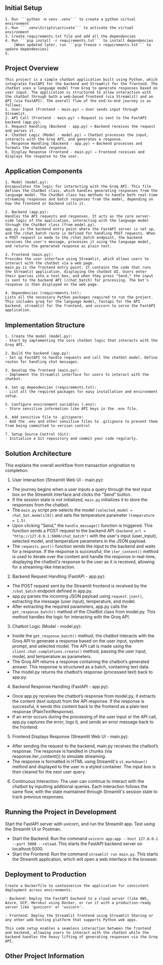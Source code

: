 ## Initial Setup
```
1. Run ```python -m venv .venv``` to create a python virtual environment
2. Run ```.venv\Scripts\activate``` to activate the virtual environment
3. Create requirements.txt file and add all the dependencies
4. Run ```pip install -r requirements.txt``` to install dependencies
    [When updated later, run ```pip freeze > requirements.txt``` to update dependencies]
5. 
```

## Project Overview
```
This project is a simple chatbot application built using Python, which integrates FastAPI for the backend and Streamlit for the frontend. The chatbot uses a language model from Groq to generate responses based on user input. The application is structured to allow interaction with the chatbot through both a web-based frontend (via Streamlit) and an API (via FastAPI). The overall flow of the end-to-end journey is as follows:
1. User Input (Frontend - main.py) → User sends input through Streamlit.
2. API Call (Frontend - main.py) → Request is sent to the FastAPI backend (app.py).
3. Request Handling (Backend - app.py) → Backend receives the request and parses it.
4. Chatbot Logic (Model - model.py) → Chatbot processes the input, interacts with the Groq API, and generates a response.
5. Response Handling (Backend - app.py) → Backend processes and formats the chatbot response.
6. Display Response (Frontend - main.py) → Frontend receives and displays the response to the user.
```

## Application Components
```
1. Model (model.py):
Encapsulates the logic for interacting with the Groq API. This file defines the ChatBot class, which handles generating responses from the language model. The ChatBot class has methods to handle both real-time streaming responses and batch responses from the model, depending on how the frontend or backend calls it.

2. Backend (app.py):
Handles the API requests and responses. It acts as the core server-side logic of the application, interacting with the language model through the ChatBot class (from model.py).
app.py is the backend entry point where the FastAPI server is set up, and the /chat_batch route is defined for handling POST requests. When a POST request is made to the /chat_batch endpoint, the backend receives the user's message, processes it using the language model, and returns the generated response as plain text.

3. Frontend (main.py):
Provides the user interface using Streamlit, which allows users to interact with the chatbot via a web page.
main.py is the frontend entry point. It contains the code that runs the Streamlit application, displaying the chatbot UI. Users enter their queries into a text box, and when they press "Send," the input is sent to the backend API (/chat_batch) for processing. The bot's response is then displayed on the web page.

4. Dependencies (requirements.txt):
Lists all the necessary Python packages required to run the project. This includes groq for the language model, fastapi for the API backend, streamlit for the frontend, and uvicorn to serve the FastAPI application.
```

## Implementation Structure
```
1. Create the model (model.py):
- Start by implementing the core chatbot logic that interacts with the Groq API.

2. Build the backend (app.py):
- Set up FastAPI to handle requests and call the chatbot model. Define routes for handling chat messages.

3. Develop the frontend (main.py):
- Implement the Streamlit interface for users to interact with the chatbot.

4. Set up dependencies (requirements.txt):
- List all the required packages for easy installation and environment setup.

5. Configure environment variables (.env):
- Store sensitive information like API keys in the .env file.

6. Add sensitive file to .gitignore:
- Add the .env and other sensitive files to .gitignore to prevent them from being committed to version control

7. Setup Source Control (Git):
- Initialize a Git repository and commit your code regularly.
```

## Solution Architecture
This explains the overall workflow from transaction origination to completion.
1. User Interaction (Streamlit Web UI - main.py):
- The journey begins when a user inputs a query through the text input box on the Streamlit interface and clicks the "Send" button.
- If the session state is not initialized, ```main.py``` initializes it to store the responses from the chatbot.
- The ```main.py``` script pre-selects the model ```(selected_model = chat_bot.models[0])``` and sets the temperature parameter ```(temperature = 1.5)```.
- Upon clicking "Send," the ```handle_message()``` function is triggered. This function sends a POST request to the backend API ```(backend_url = "http://127.0.0.1:5000/chat_batch")``` with the user's input (user_input), selected model, and temperature parameters in the JSON payload.
- The ```requests.post()``` function sends the input to the backend and waits for a response. If the response is successful, the ```iter_content()``` method is used to iterate over the content and handle the response in real-time, displaying the chatbot's response to the user as it is received, allowing for a streaming-like interaction.

2. Backend Request Handling (FastAPI - app.py):
- The POST request sent by the Streamlit frontend is received by the ```/chat_batch``` endpoint defined in app.py.
- app.py parses the incoming JSON payload using ```request.json()```, extracting the message (user input), temperature, and model.
- After extracting the required parameters, app.py calls the ```get_response_batch()``` method of the ChatBot class from model.py. This method handles the logic for interacting with the Groq API.

3. Chatbot Logic (Model - model.py):
- Inside the ```get_response_batch()``` method, the chatbot interacts with the Groq API to generate a response based on the user input, system prompt, and selected model. The API call is made using the ```client.chat.completions.create()``` method, passing the user input, model, and temperature as parameters.
- The Groq API returns a response containing the chatbot’s generated answer. This response is structured as a batch, containing text data.
- The model.py returns the chatbot’s response (processed text) back to app.py.

4. Backend Response Handling (FastAPI - app.py):
- Once app.py receives the chatbot’s response from model.py, it extracts the content (text output) from the API response. If the response is successful, it sends this content back to the frontend as a plain text response (PlainTextResponse).
- If an error occurs during the processing of the user input or the API call, app.py captures the error, logs it, and sends an error message back to the frontend.

5. Frontend Displays Response (Streamlit Web UI - main.py):
- After sending the request to the backend, main.py receives the chatbot’s response. The response is handled in chunks (via response.iter_content()) to simulate streaming.
- The response is formatted in HTML using Streamlit's ```st.markdown()``` method and displayed to the user in a styled container. The input box is then cleared for the next user query.

6. Continuous Interaction:
The user can continue to interact with the chatbot by inputting additional queries. Each interaction follows the same flow, with the state maintained through Streamlit's session state to track previous responses.


## Running the Project in Development
Start the FastAPI server with uvicorn, and run the Streamlit app. Test using the Streamlit UI or Postman.
- Start the Backend:
Run the command ```uvicorn app:app --host 127.0.0.1 --port 5000 --reload```.
This starts the FastAPI backend server on localhost:5000.
- Start the Frontend:
Run the command ```streamlit run main.py```.
This starts the Streamlit application, which will open a web interface in the browser.

## Deployment to Production
```
Create a Dockerfile to containerize the application for consistent deployment across environments.

- Backend: Deploy the FastAPI backend to a cloud server (like AWS, Azure, GCP, Heroku) using Docker, or run it with a production-ready server like 'gunicorn' or 'uvicorn'.

- Frontend: Deploy the Streamlit frontend using Streamlit Sharing or any other web hosting platform that supports Python web apps.

This code setup enables a seamless interaction between the frontend and backend, allowing users to interact with the chatbot while the backend handles the heavy lifting of generating responses via the Groq API.
```

## Other Project Information
